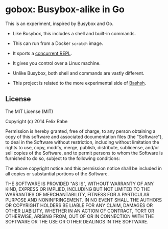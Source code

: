 gobox: Busybox-alike in Go
==========================

This is an experiment, inspired by Busybox and Go.

-   Like Busybox, this includes a shell and built-in commands.

-   This can run from a Docker `scratch` image.

-   It sports a [concurrent REPL](http://stackoverflow.com/questions/26198280/how-does-erlangs-eshell-keep-the-input-line-unaffected-by-async-output).

-   It gives you control over a Linux machine.

-   Unlike Busybox, both shell and commands are vastly different.

-   This project is related to the more experimental side of [Bashsh](https://github.com/mcrio/bashsh).


License
-------

The MIT License (MIT)

Copyright (c) 2014 Felix Rabe

Permission is hereby granted, free of charge, to any person obtaining a copy
of this software and associated documentation files (the "Software"), to deal
in the Software without restriction, including without limitation the rights
to use, copy, modify, merge, publish, distribute, sublicense, and/or sell
copies of the Software, and to permit persons to whom the Software is
furnished to do so, subject to the following conditions:

The above copyright notice and this permission notice shall be included in
all copies or substantial portions of the Software.

THE SOFTWARE IS PROVIDED "AS IS", WITHOUT WARRANTY OF ANY KIND, EXPRESS OR
IMPLIED, INCLUDING BUT NOT LIMITED TO THE WARRANTIES OF MERCHANTABILITY,
FITNESS FOR A PARTICULAR PURPOSE AND NONINFRINGEMENT. IN NO EVENT SHALL THE
AUTHORS OR COPYRIGHT HOLDERS BE LIABLE FOR ANY CLAIM, DAMAGES OR OTHER
LIABILITY, WHETHER IN AN ACTION OF CONTRACT, TORT OR OTHERWISE, ARISING FROM,
OUT OF OR IN CONNECTION WITH THE SOFTWARE OR THE USE OR OTHER DEALINGS IN
THE SOFTWARE.
